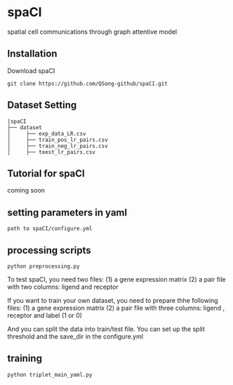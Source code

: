 # spaCI
spatial cell communications through graph attentive model

## Installation
Download spaCI
```
git clone https://github.com/QSong-github/spaCI.git
```

## Dataset Setting
```
|spaCI
├── dataset
│     ├── exp_data_LR.csv
│     ├── train_pos_lr_pairs.csv
│     ├── train_neg_lr_pairs.csv
│     ├── teest_lr_pairs.csv
```


## Tutorial for spaCI
coming soon

## setting parameters in yaml
```
path to spaCI/configure.yml
```

## processing scripts
```
python preprocessing.py
```
To test spaCI, you need two files:
(1) a gene expression matrix
(2) a pair file with two columns: ligend and receptor

If you want to train your own dataset, you need to prepare thhe following files:
(1) a gene expression matrix
(2) a pair file with three columns: ligend , receptor and label (1 or 0)

And you can split the data into train/test file.
You can set up the split threshold and the save_dir in the configure.yml

## training
```
python triplet_main_yaml.py
```
